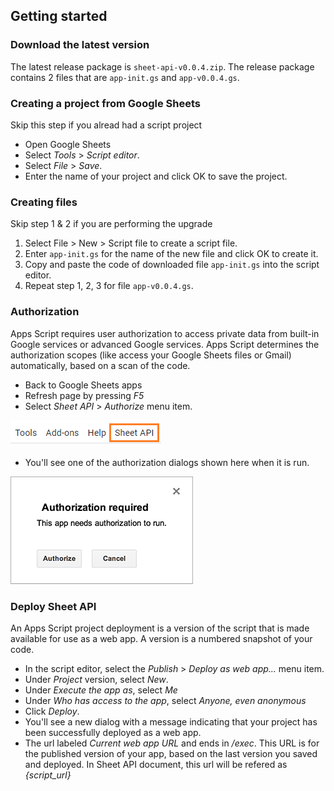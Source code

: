 ## Getting started

### Download the latest version

The latest release package is `sheet-api-v0.0.4.zip`. The release package contains 2 files that are `app-init.gs` and `app-v0.0.4.gs`.

### Creating a project from Google Sheets

Skip this step if you alread had a script project

- Open Google Sheets
- Select *Tools* > *Script editor*.
- Select *File* > *Save*.
- Enter the name of your project and click OK to save the project.

### Creating files

Skip step 1 & 2 if you are performing the upgrade

1. Select File > New > Script file to create a script file.
2. Enter `app-init.gs` for the name of the new file and click OK to create it.
3. Copy and paste the code of downloaded file `app-init.gs` into the script editor.
4. Repeat step 1, 2, 3 for file `app-v0.0.4.gs`.

### Authorization

Apps Script requires user authorization to access private data from built-in Google services or advanced Google services. Apps Script determines the authorization scopes (like access your Google Sheets files or Gmail) automatically, based on a scan of the code. 

- Back to Google Sheets apps
- Refresh page by pressing *F5*
- Select *Sheet API* > *Authorize* menu item.

![Authorization](./images/menu.png)

- You'll see one of the authorization dialogs shown here when it is run.

![Authorization](./images/new-auth.png)

### Deploy Sheet API

An Apps Script project deployment is a version of the script that is made available for use as a web app. A version is a numbered snapshot of your code. 

- In the script editor, select the *Publish* > *Deploy as web app...* menu item.
- Under *Project* version, select *New*.
- Under *Execute the app as*, select *Me*
- Under *Who has access to the app*, select *Anyone, even anonymous*
- Click *Deploy*.
- You'll see a new dialog with a message indicating that your project has been successfully deployed as a web app.
- The url labeled *Current web app URL* and ends in */exec*. This URL is for the published version of your app, based on the last version you saved and deployed. In Sheet API document, this url will be refered as *{script_url}*
